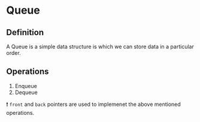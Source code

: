 # Queue

## Definition 

A Queue is a simple data structure is which we can store data in a particular order. 

## Operations

1. Enqueue
1. Dequeue

:exclamation: ```front``` and ```back``` pointers are used to implemenet the above mentioned operations. 

